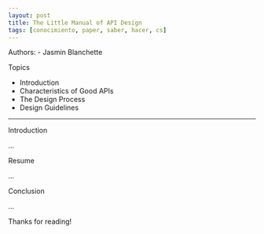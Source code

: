 ```yaml
---
layout: post
title: The Little Manual of API Design
tags: [conocimiento, paper, saber, hacer, cs]
---
```


<!--Resumen-->

Authors:
    - Jasmin Blanchette


Topics

- Introduction
- Characteristics of Good APIs
- The Design Process
- Design Guidelines

---
<!--more-->

Introduction

...

Resume

...

Conclusion

...
  
Thanks for reading!